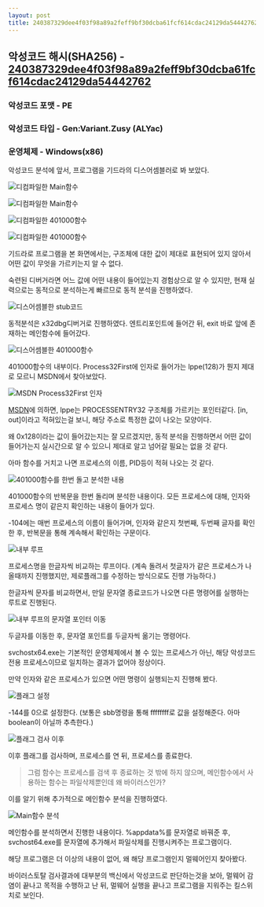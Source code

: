 ```yaml
---
layout: post
title: 240387329dee4f03f98a89a2feff9bf30dcba61fcf614cdac24129da54442762
---
```



## 악성코드 해시(SHA256) - [240387329dee4f03f98a89a2feff9bf30dcba61fcf614cdac24129da54442762](https://www.virustotal.com/gui/file/240387329dee4f03f98a89a2feff9bf30dcba61fcf614cdac24129da54442762/detection)

### 악성코드 포맷 - PE

### 악성코드 타입 - Gen:Variant.Zusy (ALYac)

### 운영체제 - Windows(x86)

악성코드 분석에 앞서, 프로그램을 기드라의 디스어셈블러로 봐 보았다.

![디컴파일한 Main함수](https://i.postimg.cc/2SpS57LQ/1.png "디컴파일한 Main함수")

![디컴파일한 Main함수](https://i.postimg.cc/66g9Hf0k/2.png "디컴파일한 Main함수")

![디컴파일한 401000함수](https://i.postimg.cc/cHKJH9hc/3.png "디컴파일한 401000함수")

![디컴파일한 401000함수](https://i.postimg.cc/90ZFPDvR/4.png "디컴파일한 401000함수")

기드라로 프로그램을 본 화면에서는, 구조체에 대한 값이 제대로 표현되어 있지 않아서 어떤 값이 무엇을 가르키는지 알 수 없다.

숙련된 디버거라면 어느 값에 어떤 내용이 들어있는지 경험상으로 알 수 있지만, 현재 실력으로는 동적으로 분석하는게 빠르므로 동적 분석을 진행하였다.

![디스어셈블한 stub코드](https://i.postimg.cc/Nf8j5r6Z/5.png "디스어셈블한 stub코드")

동적분석은 x32dbg디버거로 진행하였다. 엔트리포인트에 들어간 뒤, exit 바로 앞에 존재하는 메인함수에 들어갔다.

![디스어셈블한 401000함수](https://i.postimg.cc/XJyV3ZNH/6.png "디스어셈블한 401000함수")

401000함수의 내부이다. Process32First에 인자로 들어가는 lppe(128)가 뭔지 제대로 모르니 MSDN에서 찾아보았다.

![MSDN Process32First 인자](https://i.postimg.cc/yYDPFc6p/13.png "MSDN Process32First 인자")

[MSDN](https://docs.microsoft.com/en-us/windows/win32/api/tlhelp32/nf-tlhelp32-process32first)에 의하면, lppe는 PROCESSENTRY32 구조체를 가르키는 포인터같다. [in, out]이라고 적혀있는걸 보니, 해당 주소로 특정한 값이 나오는 모양이다.

왜 0x128이라는 값이 들어갔는지는 잘 모르겠지만, 동적 분석을 진행하면서 어떤 값이 들어가는지 실시간으로 알 수 있으니 제대로 알고 넘어갈 필요는 없을 것 같다.

아마 함수를 거치고 나면 프로세스의 이름, PID등이 적혀 나오는 것 같다.

![401000함수를 한번 돌고 분석한 내용](https://i.postimg.cc/NF6B9WHR/7.png "401000함수를 한번 돌고 분석한 내용")

401000함수의 반복문을 한번 돌리며 분석한 내용이다. 모든 프로세스에 대해, 인자와 프로세스 명이 같은지 확인하는 내용이 들어가 있다.

-104에는 매번 프로세스의 이름이 들어가며, 인자와 같은지 첫번째, 두번째 글자를 확인한 후, 반복문을 통해 계속해서 확인하는 구문이다.

![내부 루프](https://i.postimg.cc/9FBcWHVh/8.png "내부 루프")

프로세스명을 한글자씩 비교하는 루프이다. (계속 돌려서 첫글자가 같은 프로세스가 나올때까지 진행했지만, 제로플래그를 수정하는 방식으로도 진행 가능하다.)

한글자씩 문자를 비교하면서, 만일 문자열 종료코드가 나오면 다른 명령어를 실행하는 루트로 진행된다.

![내부 루프의 문자열 포인터 이동](https://i.postimg.cc/0Nhst8Gp/9.png "내부 루프의 문자열 포인터 이동")

두글자를 이동한 후, 문자열 포인트를 두글자씩 옮기는 명령어다.

svchostx64.exe는 기본적인 운영체제에서 볼 수 있는 프로세스가 아닌, 해당 악성코드 전용 프로세스이므로 일치하는 결과가 없어야 정상이다.

만약 인자와 같은 프로세스가 있으면 어떤 명령이 실행되는지 진행해 봤다.

![플래그 설정](https://i.postimg.cc/Bb0G0MVb/10.png "플래그 설정")

-144를 0으로 설정한다. (보통은 sbb명령을 통해 ffffffff로 값을 설정해준다. 아마 boolean이 아닐까 추측한다.)

![플래그 검사 이후](https://i.postimg.cc/C5spLk3N/11.png "플래그 검사 이후")

이후 플래그를 검사하며, 프로세스를 연 뒤, 프로세스를 종료한다.

> 그럼 함수는 프로세스를 검색 후 종료하는 것 밖에 하지 않으며, 메인함수에서 사용하는 함수는 파일삭제뿐인데 왜 바이러스인가?

이를 알기 위해 추가적으로 메인함수 분석을 진행하였다.

![Main함수 분석](https://i.postimg.cc/QdtZhB0Q/12.png "Main함수 분석")

메인함수를 분석하면서 진행한 내용이다. %appdata%를 문자열로 바꿔준 후, svchost64.exe를 문자열에 추가해서 파일삭제를 진행시켜주는 프로그램이다.

해당 프로그램은 더 이상의 내용이 없어, 왜 해당 프로그램인지 멀웨어인지 찾아봤다.

바이러스토탈 검사결과에 대부분의 백신에서 악성코드로 판단하는것을 보아, 멀웨어 감염이 끝나고 목적을 수행하고 난 뒤, 멀웨어 실행을 끝나고 프로그램을 지워주는 킬스위치로 보인다.